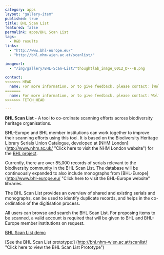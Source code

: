 ```yaml
---
category: apps
layout: "gallery-item"
published: true
title: BHL Scan List
featured: false
permalink: apps/BHL Scan List
tags: 
  - R&D results
links: 
  - "http://www.bhl-europe.eu/"
  - "http://bhl.nhm-wien.ac.at/scanlist/"
 
imageurl: 
  - "/img/gallery/BHL-Scan-List/"thoughtlab_image_0012_D---B.png

contact: 
<<<<<<< HEAD
  name: For more information, or to give feedback, please contact: [Wolfgang Koller] (wolfgang.koller@nhm-wien.ac.at?subject=ThoughtLab%20BHL%20Scan%20List%20Feedback)
=======
  name: For more information, or to give feedback, please contact: Wolfgang Koller wolfgang.koller@nhm-wien.ac.at?subject=ThoughtLab%20BHL%20Scan%20List%20Feedback
>>>>>>> FETCH_HEAD

---
```

**BHL Scan List** - A tool to co-ordinate scanning efforts across biodiversity heritage organisations.

BHL-Europe and BHL member institutions can work together to improve their scanning efforts using this tool. It is based on the Biodiversity Heritage Library Serials Union Catalogue, developed at [NHM London] (http://www.nhm.ac.uk/ "Click here to visit the NHM London website") for the [BHL project](http://www.biodiversitylibrary.org/ "Click here to visit the BHL project website").

Currently, there are over 85,000 records of serials relevant to the biodiversity community in the BHL Scan List. The database will be continuously expanded to also include monographs from [BHL-Europe](http://www.bhl-europe.eu/ "Click here to visit the BHL-Europe website" libraries.

The BHL Scan List provides an overview of shared and existing serials and monographs, can be used to identify duplicate records, and helps in the co-ordination of the digitisation process.

All users can browse and search the BHL Scan List. For proposing items to be scanned, a valid account is required that will be given to BHL and BHL-Europe member institutions on request.

[BHL Scan List demo](http://gso.gbv.de/DB=1.83/ "Click here to visit the BHL Scan List website")

[See the BHL Scan List prototype:] (http://bhl.nhm-wien.ac.at/scanlist/ "Click here to view the BHL Scan List Prototype")


	
